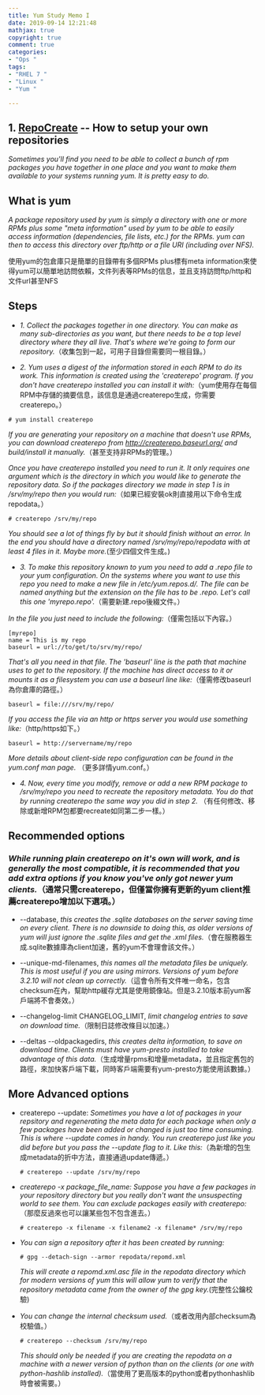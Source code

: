 ```yaml
---
title: Yum Study Memo I
date: 2019-09-14 12:21:48
mathjax: true
copyright: true
comment: true
categories:
- "Ops "
tags:
- "RHEL 7 "
- "Linux "
- "Yum "

---
```


## 1. [RepoCreate](http://yum.baseurl.org/wiki/RepoCreate.html) -- How to setup your own repositories

*Sometimes you'll find you need to be able to collect a bunch of rpm packages you have together in one place and you want to make them available to your systems running yum. It is pretty easy to do.*

## What is yum

*A package repository used by yum is simply a directory with one or more RPMs plus some "meta information" used by yum to be able to easily access information (dependencies, file lists, etc.) for the RPMs. yum can then to access this directory over ftp/http or a file URI (including over NFS).*

使用yum的包倉庫只是簡單的目錄帶有多個RPMs plus標有meta information來使得yum可以簡單地訪問依賴，文件列表等RPMs的信息，並且支持訪問ftp/http和文件url甚至NFS

## Steps

-  *1. Collect the packages together in one directory. You can make as many sub-directories as you want, but there needs to be a top level directory where they all live. That's where we're going to form our repository.*（收集包到一起，可用子目錄但需要同一根目錄。）

-  *2. Yum uses a digest of the information stored in each RPM to do its work. This information is created using the 'createrepo' program. If you don't have createrepo installed you can install it with:*（yum使用存在每個RPM中存儲的摘要信息，該信息是通過createrepo生成，你需要createrepo。）

  ```nohighlight
  # yum install createrepo
  ```

  *If you are generating your repository on a machine that doesn't use RPMs, you can download createrepo from http://createrepo.baseurl.org/ and build/install it manually.*（甚至支持非RPMs的管理。）

  *Once you have createrepo installed you need to run it. It only requires one argument which is the directory in which you would like to generate the repository data. So if the packages directory we made in step 1 is in /srv/my/repo then you would run:*（如果已經安裝ok則直接用以下命令生成repodata。）

  ```nohighlight
  # createrepo /srv/my/repo
  ```

  *You should see a lot of things fly by but it should finish without an error. In the end you should have a directory named /srv/my/repo/repodata with at least 4 files in it. Maybe more.*(至少四個文件生成。)

-  *3. To make this repository known to yum you need to add a .repo file to your yum configuration. On the systems where you want to use this repo you need to make a new file in /etc/yum.repos.d/. The file can be named anything but the extension on the file has to be .repo. Let's call this one 'myrepo.repo'.*（需要新建.repo後綴文件。）

  *In the file you just need to include the following:*（僅需包括以下內容。）

  ```nohighlight
  [myrepo]
  name = This is my repo
  baseurl = url://to/get/to/srv/my/repo/
  ```

  *That's all you need in that file. The 'baseurl' line is the path that machine uses to get to the repository. If the machine has direct access to it or mounts it as a filesystem you can use a baseurl line like:*（僅需修改baseurl為你倉庫的路徑。）

  ```nohighlight
  baseurl = file:///srv/my/repo/
  ```

  *If you access the file via an http or https server you would use something like:*（http/https如下。）

  ```nohighlight
  baseurl = http://servername/my/repo
  ```

  *More details about client-side repo configuration can be found in the yum.conf man page.*	（更多詳情yum.conf。）

-  *4. Now, every time you modify, remove or add a new RPM package to /srv/my/repo you need to recreate the repository metadata. You do that by running createrepo the same way you did in step 2.* （有任何修改、移除或新增RPM包都要recreate如同第二步一樣。）

## Recommended options

### *While running plain createrepo on it's own will work, and is generally the most compatible, it is recommended that you add extra options if you know you've only got newer yum clients.*（通常只需createrepo，但僅當你擁有更新的yum client推薦createrepo增加以下選項。）

- --database, *this creates the .sqlite databases on the server saving time on every client. There is no downside to doing this, as older versions of yum will just ignore the .sqlite files and get the .xml files.*（會在服務器生成.sqlite數據庫為client加速，舊的yum不會理會該文件。）

- --unique-md-filenames, *this names all the metadata files be uniquely. This is most useful if you are using mirrors. Versions of yum before 3.2.10 will not clean up correctly.*（這會令所有文件唯一命名，包含checksum在內，幫助http緩存尤其是使用鏡像站。但是3.2.10版本前yum客戶端將不會奏效。）

- --changelog-limit CHANGELOG_LIMIT, *limit changelog entries to save on download time.*（限制日誌修改條目以加速。）

- --deltas --oldpackagedirs, *this creates delta information, to save on download time. Clients must have yum-presto installed to take advantage of this data.*（生成增量rpms和增量metadata，並且指定舊包的路徑，來加快客戶端下載，同時客戶端需要有yum-presto方能使用該數據。）

## More Advanced options

- createrepo --update: *Sometimes you have a lot of packages in your repsitory and regenerating the meta data for each package when only a few packages have been added or changed is just too time consuming. This is where --update comes in handy. You run createrepo just like you did before but you pass the --update flag to it. Like this:*（為新增的包生成metadata的折中方法，直接通過update傳遞。）

  ```nohighlight
  # createrepo --update /srv/my/repo
  ```

- *createrepo -x package_file_name: Suppose you have a few packages in your repository directory but you really don't want the unsuspecting world to see them. You can exclude packages easily with createrepo:* （那麼反過來也可以讓某些包不包含進去。）

  ```nohighlight
  # createrepo -x filename -x filename2 -x filename* /srv/my/repo
  ```

- *You can sign a repository after it has been created by running:*

  ```nohighlight
  # gpg --detach-sign --armor repodata/repomd.xml 
  ```

  *This will create a repomd.xml.asc file in the repodata directory which for modern versions of yum this will allow yum to verify that the repository metadata came from the owner of the gpg key.*(完整性公鑰校驗)

- *You can change the internal checksum used.*（或者改用內部checksum為校驗值。）

  ```nohighlight
  # createrepo --checksum /srv/my/repo
  ```

   *This should only be needed if you are creating the repodata on a machine with a newer version of python than on the clients (or one with python-hashlib installed).*（當使用了更高版本的python或者pythonhashlib時會被需要。）
